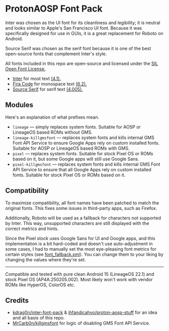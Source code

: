 # ProtonAOSP Font Pack

Inter was chosen as the UI font for its cleanliness and legibility; it is neutral and looks similar to Apple's San Francisco UI font. Because it was specifically designed for use in GUIs, it is a great replacement for Roboto on Android.

Source Serif was chosen as the serif font because it is one of the best open-source fonts that complement Inter's style.

All fonts included in this repo are open-source and licensed under the [SIL Open Font License.](https://openfontlicense.org)

- [Inter](https://github.com/rsms/inter) for most text [(4.1).](https://github.com/rsms/inter/releases/tag/v4.1)
- [Fira Code](https://github.com/tonsky/FiraCode) for monospace text [(6.2).](https://github.com/tonsky/FiraCode/releases/tag/6.2)
- [Source Serif](https://github.com/adobe-fonts/source-serif) for serif text [(4.005).](https://github.com/adobe-fonts/source-serif/releases/tag/4.005R)

## Modules

Here's an explanation of what prefixes mean.

* `lineage` — simply replaces system fonts. Suitable for AOSP or LineageOS based ROMs without GMS.
* `lineage-killgmsfont` — replaces system fonts and kills internal GMS Font API Service to ensure Google Apps rely on custom installed fonts. Suitable for AOSP or LineageOS based ROMs with GMS.
* `pixel` — replaces system fonts. Suitable for stock Pixel OS or ROMs based on it, but some Google apps will still use Google Sans.
* `pixel-killgmsfont` — replaces system fonts and kills internal GMS Font API Service to ensure that all Google Apps rely on custom installed fonts. Suitable for stock Pixel OS or ROMs based on it.

## Compatibility

To maximize compatibility, all font names have been patched to match the original fonts. This fixes some issues in third-party apps, such as Firefox.

Additionally, Roboto will be used as a fallback for characters not supported by Inter. This way, unsupported characters are still displayed with the correct metrics and hints.

Since the Pixel stock uses Google Sans for UI and Google apps, and this implementation is a bit hard-coded and doesn't use auto-adjustment in some cases, I had to manually set the most eye-pleasing font metrics for certain styles (see [font_fallback.xml](/modules/pixel/system/etc/font_fallback.xml)). You can change them to your liking by changing the values where they're set.
____

Compatible and tested with pure clean Android 15 (LineageOS 22.1) and stock Pixel OS (AP4A.250205.002). Most likely won't work with vendor ROMs like HyperOS, ColorOS etc. 

## Credits

* [kdrag0n/inter-font-pack](https://github.com/kdrag0n/inter-font-pack) & [ihfandicahyo/proton-aosp-stuff](https://github.com/ihfandicahyo/proton-aosp-stuff) for an idea and all basis of this repo.
* [MrCarb0n/killgmsfont](https://github.com/MrCarb0n/killgmsfont) for logic of disabling GMS Font API Service.